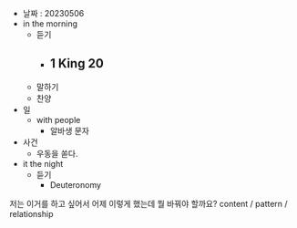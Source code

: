 - 날짜 : 20230506
- in the morning
	- 듣기
		- 1 King 20
			-
	- 말하기
	- 찬양
- 일
	- with people
		- 알바생 문자
- 사건
	- 우동을 쏟다.
- it the night
	- 듣기
		- Deuteronomy 



저는 이거를 하고 싶어서 어제 이렇게 했는데 뭘 바꿔야 할까요?
content / pattern / relationship